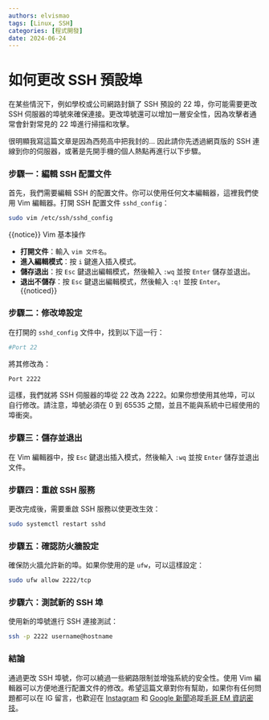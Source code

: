 ```yaml
---
authors: elvismao
tags: [Linux, SSH]
categories: [程式開發]
date: 2024-06-24
---
```


# 如何更改 SSH 預設埠

在某些情況下，例如學校或公司網路封鎖了 SSH 預設的 22 埠，你可能需要更改 SSH 伺服器的埠號來確保連接。更改埠號還可以增加一層安全性，因為攻擊者通常會針對常見的 22 埠進行掃描和攻擊。

很明顯我寫這篇文章是因為西苑高中把我封的... 因此請你先透過網頁版的 SSH 連線到你的伺服器，或著是先開手機的個人熱點再進行以下步驟。

### 步驟一：編輯 SSH 配置文件

首先，我們需要編輯 SSH 的配置文件。你可以使用任何文本編輯器，這裡我們使用 Vim 編輯器。打開 SSH 配置文件 `sshd_config`：

```sh
sudo vim /etc/ssh/sshd_config
```

{{notice}} Vim 基本操作

- **打開文件**：輸入 `vim 文件名`。
- **進入編輯模式**：按 `i` 鍵進入插入模式。
- **儲存退出**：按 `Esc` 鍵退出編輯模式，然後輸入 `:wq` 並按 `Enter` 儲存並退出。
- **退出不儲存**：按 `Esc` 鍵退出編輯模式，然後輸入 `:q!` 並按 `Enter`。 {{noticed}}

### 步驟二：修改埠設定

在打開的 `sshd_config` 文件中，找到以下這一行：

```sh
#Port 22
```

將其修改為：

```sh
Port 2222
```

這樣，我們就將 SSH 伺服器的埠從 22 改為 2222。如果你想使用其他埠，可以自行修改。請注意，埠號必須在 0 到 65535 之間，並且不能與系統中已經使用的埠衝突。

### 步驟三：儲存並退出

在 Vim 編輯器中，按 `Esc` 鍵退出插入模式，然後輸入 `:wq` 並按 `Enter` 儲存並退出文件。

### 步驟四：重啟 SSH 服務

更改完成後，需要重啟 SSH 服務以使更改生效：

```sh
sudo systemctl restart sshd
```

### 步驟五：確認防火牆設定

確保防火牆允許新的埠。如果你使用的是 `ufw`，可以這樣設定：

```sh
sudo ufw allow 2222/tcp
```

### 步驟六：測試新的 SSH 埠

使用新的埠號進行 SSH 連接測試：

```sh
ssh -p 2222 username@hostname
```

### 結論

通過更改 SSH 埠號，你可以繞過一些網路限制並增強系統的安全性。使用 Vim 編輯器可以方便地進行配置文件的修改。希望這篇文章對你有幫助，如果你有任何問題都可以在 IG 留言，也歡迎在 [Instagram](https://www.instagram.com/em.tec.blog) 和 [Google 新聞](https://news.google.com/publications/CAAqBwgKMKXLvgswsubVAw?ceid=TW:zh-Hant&oc=3)追蹤[毛哥 EM 資訊密技](https://em-tec.github.io/)。
